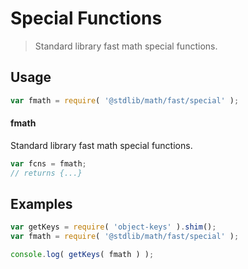 # Special Functions

> Standard library fast math special functions.


<section class="usage">

## Usage

``` javascript
var fmath = require( '@stdlib/math/fast/special' );
```

#### fmath

Standard library fast math special functions.

``` javascript
var fcns = fmath;
// returns {...}
```

</section>

<!-- /.usage -->


<section class="examples">

## Examples

<!-- TODO: better examples -->

``` javascript
var getKeys = require( 'object-keys' ).shim();
var fmath = require( '@stdlib/math/fast/special' );

console.log( getKeys( fmath ) );
```

</section>

<!-- /.examples -->


<section class="links">

</section>

<!-- /.links -->
